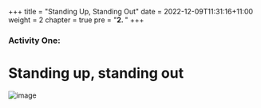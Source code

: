 +++
title = "Standing Up, Standing Out"
date = 2022-12-09T11:31:16+11:00
weight = 2
chapter = true
pre = "<b>2. </b>"
+++

### Activity One:
#  Standing up, standing out

![image](images/crowd-image.png)
